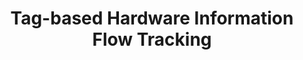 ---
authors: Lutz Schammer, <b>Gianluca Martino</b>, Goerschwin Fey
title: Tag-based Hardware Information Flow Tracking
conference: ITG / GMM / GI Workshop Test Methods and Reliability of Circuits and Systems (TUZ)
location: Darmstadt, Germany
year: 2024
---